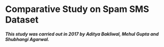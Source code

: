 # Comparative Study on Spam SMS Dataset

###### **This study was carried out in 2017 by Aditya Bakliwal, Mehul Gupta and Shubhangi Agarwal.**
